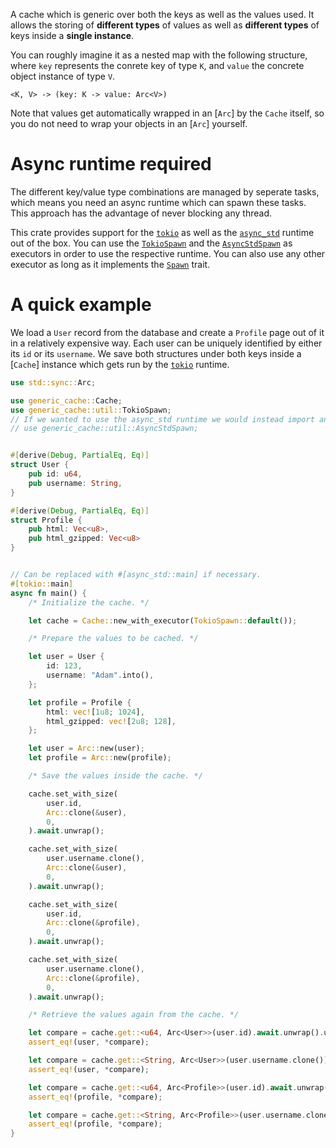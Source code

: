 A cache which is generic over both the keys as well as the values used. It allows the storing of
__different types__ of values as well as __different types__ of keys inside a __single instance__.

You can roughly imagine it as a nested map with the following structure, where `key` represents
the conrete key of type `K`, and `value` the concrete object instance of type `V`.

```text
<K, V> -> (key: K -> value: Arc<V>)
```

Note that values get automatically wrapped in an [`Arc`] by the `Cache` itself, so you do not need to wrap your
objects in an [`Arc`] yourself.

# Async runtime required

The different key/value type combinations are managed by seperate tasks, which means you need an async runtime which can
spawn these tasks. This approach has the advantage of never blocking any thread.

This crate provides support for the [`tokio`](https://docs.rs/tokio) as well as the [`async_std`](https://docs.rs/async_std)
runtime out of the box. You can use the [`TokioSpawn`](crate::util::TokioSpawn) and the [`AsyncStdSpawn`](crate::util::AsyncStdSpawn)
as executors in order to use the respective runtime. You can also use any other executor as long as it implements the [`Spawn`](futures::task::Spawn) trait.

# A quick example

We load a `User` record from the database and create a `Profile` page out of it in a relatively expensive way.
Each user can be uniquely identified by either its `id` or its `username`. We save both structures under both
keys inside a [`Cache`] instance which gets run by the [`tokio`](https://docs.rs/tokio) runtime.

```rust
use std::sync::Arc;

use generic_cache::Cache;
use generic_cache::util::TokioSpawn;
// If we wanted to use the async_std runtime we would instead import and use the following:
// use generic_cache::util::AsyncStdSpawn;


#[derive(Debug, PartialEq, Eq)]
struct User {
    pub id: u64,
    pub username: String,
}

#[derive(Debug, PartialEq, Eq)]
struct Profile {
    pub html: Vec<u8>,
    pub html_gzipped: Vec<u8>
}


// Can be replaced with #[async_std::main] if necessary.
#[tokio::main]
async fn main() {
    /* Initialize the cache. */

    let cache = Cache::new_with_executor(TokioSpawn::default());

    /* Prepare the values to be cached. */

    let user = User {
        id: 123,
        username: "Adam".into(),
    };

    let profile = Profile {
        html: vec![1u8; 1024],
        html_gzipped: vec![2u8; 128],
    };

    let user = Arc::new(user);
    let profile = Arc::new(profile);

    /* Save the values inside the cache. */

    cache.set_with_size(
        user.id,
        Arc::clone(&user),
        0,
    ).await.unwrap();

    cache.set_with_size(
        user.username.clone(),
        Arc::clone(&user),
        0,
    ).await.unwrap();

    cache.set_with_size(
        user.id,
        Arc::clone(&profile),
        0,
    ).await.unwrap();

    cache.set_with_size(
        user.username.clone(),
        Arc::clone(&profile),
        0,
    ).await.unwrap();

    /* Retrieve the values again from the cache. */

    let compare = cache.get::<u64, Arc<User>>(user.id).await.unwrap().unwrap();
    assert_eq!(user, *compare);

    let compare = cache.get::<String, Arc<User>>(user.username.clone()).await.unwrap().unwrap();
    assert_eq!(user, *compare);

    let compare = cache.get::<u64, Arc<Profile>>(user.id).await.unwrap().unwrap();
    assert_eq!(profile, *compare);

    let compare = cache.get::<String, Arc<Profile>>(user.username.clone()).await.unwrap().unwrap();
    assert_eq!(profile, *compare);
}
```
